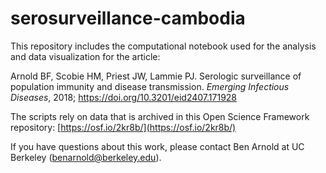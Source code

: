 
# serosurveillance-cambodia

This repository includes the computational notebook used for the analysis and data visualization for the article:

Arnold BF, Scobie HM, Priest JW, Lammie PJ. Serologic surveillance of population immunity and disease transmission. _Emerging Infectious Diseases_, 2018; 
https://doi.org/10.3201/eid2407.171928

The scripts rely on data that is archived in this Open Science Framework repository: [https://osf.io/2kr8b/](https://osf.io/2kr8b/)

If you have questions about this work, please contact Ben Arnold at UC Berkeley (benarnold@berkeley.edu).
